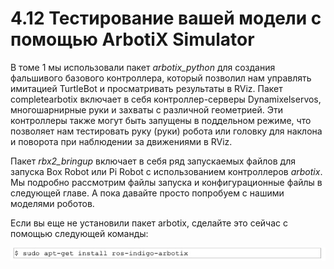 # 4.12 Тестирование вашей модели с помощью ArbotiX Simulator

В томе 1 мы использовали пакет _arbotix\_python_ для создания фальшивого базового контроллера, который позволил нам управлять имитацией TurtleBot и просматривать результаты в RViz. Пакет completearbotix включает в себя контроллер-серверы Dynamixelservos, многошарнирные руки и захваты с различной геометрией. Эти контроллеры также могут быть запущены в поддельном режиме, что позволяет нам тестировать руку \(руки\) робота или головку для наклона и поворота при наблюдении за движениями в RViz.

Пакет _rbx2\_bringup_ включает в себя ряд запускаемых файлов для запуска Box Robot или Pi Robot с использованием контроллеров _arbotix_. Мы подробно рассмотрим файлы запуска и конфигурационные файлы в следующей главе. А пока давайте просто попробуем с нашими моделями роботов.

Если вы еще не установили пакет arbotix, сделайте это сейчас с помощью следующей команды:

![](../.gitbook/assets/image%20%2864%29.jpeg)





